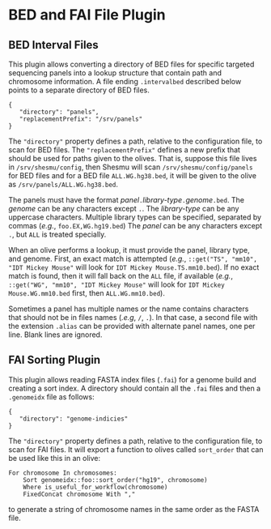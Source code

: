 # BED and FAI File Plugin

## BED Interval Files
This plugin allows converting a directory of BED files for specific targeted sequencing
panels into a lookup structure that contain path and chromosome information. A file ending
`.intervalbed` described below points to a separate directory of BED files.

    {
       "directory": "panels",
       "replacementPrefix": "/srv/panels"
    }

The `"directory"` property defines a path, relative to the configuration file, to scan for BED files.
The `"replacementPrefix"` defines a new prefix that should be used for paths given to the olives.
That is, suppose this file lives in `/srv/shesmu/config`, then Shesmu will
scan `/srv/shesmu/config/panels` for BED files and for a BED file `ALL.WG.hg38.bed`, it will be
given to the olive as `/srv/panels/ALL.WG.hg38.bed`.

The panels must have the format *panel*`.`*library-type*`.`*genome*`.bed`. The _genome_ can be any
characters except `.`. The _library-type_ can be any uppercase characters. Multiple library types
can be specified, separated by commas (_e.g._, `foo.EX,WG.hg19.bed`) The _panel_ can be any
characters except `.`, but `ALL` is treated specially.

When an olive performs a lookup, it must provide the panel, library type, and genome. First, an
exact match is attempted (_e.g._, `::get("TS", "mm10", "IDT Mickey Mouse"` will look
for `IDT Mickey Mouse.TS.mm10.bed`). If no exact match is found, then it will fall back on the `ALL`
file, if available (_e.g._, `::get("WG", "mm10", "IDT Mickey Mouse"` will look
for `IDT Mickey Mouse.WG.mm10.bed` first, then `ALL.WG.mm10.bed`).

Sometimes a panel has multiple names or the name contains characters that should not be in files
names (_.e.g_, `/`, `.`). In that case, a second file with the extension `.alias` can be provided
with alternate panel names, one per line. Blank lines are ignored.

## FAI Sorting Plugin
This plugin allows reading FASTA index files (`.fai`) for a genome build and
creating a sort index. A directory should contain all the `.fai` files and then
a `.genomeidx` file as follows:

    {
       "directory": "genome-indicies"
    }

The `"directory"` property defines a path, relative to the configuration file,
to scan for FAI files. It will export a function to olives called `sort_order`
that can be used like this in an olive:

    For chromosome In chromosomes:
        Sort genomeidx::foo::sort_order("hg19", chromosome)
        Where is_useful_for_workflow(chromosome)
        FixedConcat chromosome With ","

to generate a string of chromosome names in the same order as the FASTA file.
